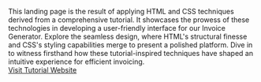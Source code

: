 This landing page is the result of applying HTML and CSS techniques derived from a comprehensive tutorial. It showcases the prowess of these technologies in developing a user-friendly interface for our Invoice Generator. Explore the seamless design, where HTML's structural finesse and CSS's styling capabilities merge to present a polished platform. Dive in to witness firsthand how these tutorial-inspired techniques have shaped an intuitive experience for efficient invoicing.</br>
<a href="https://www.youtube.com/watch?v=p0bGHP-PXD4&pp=ygUYaHRtbCBjc3MgdHV0IHRyYWR2ZXJzeV09">Visit Tutorial Website</a>
